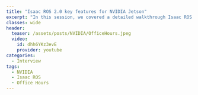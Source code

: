 ```yaml
---
title: "Isaac ROS 2.0 key features for NVIDIA Jetson"
excerpt: "In this session, we covered a detailed walkthrough Isaac ROS 2.0 key features such as . We then presented a deep dive on how to use pre-built Debian packages for NVIDIA Jetson. Lastly, we addressed questions on robotics perception."
classes: wide
header:
  teaser: /assets/posts/NVIDIA/OfficeHours.jpeg
  video:
    id: dhh6YKz3evE
    provider: youtube
categories:
  - Interview
tags:
  - NVIDIA
  - Isaac ROS
  - Office Hours
---
```


